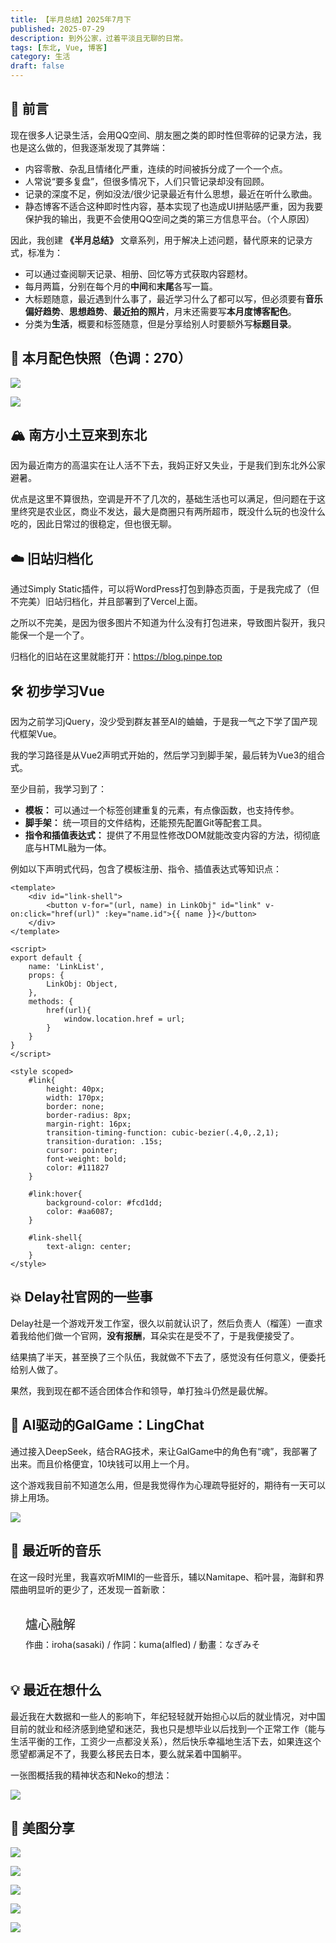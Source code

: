 ```yaml
---
title: 【半月总结】2025年7月下
published: 2025-07-29
description: 到外公家，过着平淡且无聊的日常。
tags: [东北, Vue, 博客]
category: 生活
draft: false
---
```


<style>
    .lnk{
        background: var(--license-block-bg);
        margin: 0.5rem 0px;
        padding: 1.1rem 1.5rem;
        border-radius: var(--radius-large);
        transition-property: all;
        transition-timing-function: cubic-bezier(.4,0,.2,1);
        transition-duration: .15s;
        cursor: pointer;
    }
    .lnk:hover{
        background-color: var(--btn-regular-bg-hover);
    }
    .lnk:active{
        scale: .98;
        background-color: var(--btn-regular-bg-active);
    }
</style>

## 💬 前言

现在很多人记录生活，会用QQ空间、朋友圈之类的即时性但零碎的记录方法，我也是这么做的，但我逐渐发现了其弊端：

- 内容零散、杂乱且情绪化严重，连续的时间被拆分成了一个一个点。
- 人常说“要多复盘”，但很多情况下，人们只管记录却没有回顾。
- 记录的深度不足，例如没法/很少记录最近有什么思想，最近在听什么歌曲。
- 静态博客不适合这种即时性内容，基本实现了也造成UI拼贴感严重，因为我要保护我的输出，我更不会使用QQ空间之类的第三方信息平台。（个人原因）

因此，我创建 **《半月总结》** 文章系列，用于解决上述问题，替代原来的记录方式，标准为：

- 可以通过查阅聊天记录、相册、回忆等方式获取内容题材。
- 每月两篇，分别在每个月的**中间**和**末尾**各写一篇。
- 大标题随意，最近遇到什么事了，最近学习什么了都可以写，但必须要有**音乐偏好趋势**、**思想趋势**、**最近拍的照片**，月末还需要写**本月度博客配色**。
- 分类为**生活**，概要和标签随意，但是分享给别人时要额外写**标题目录**。

## 🎨 本月配色快照（色调：270）

![](color1.png)

![](color2.png)

## 🏔️ 南方小土豆来到东北

因为最近南方的高温实在让人活不下去，我妈正好又失业，于是我们到东北外公家避暑。

优点是这里不算很热，空调是开不了几次的，基础生活也可以满足，但问题在于这里终究是农业区，商业不发达，最大是商圈只有两所超市，既没什么玩的也没什么吃的，因此日常过的很稳定，但也很无聊。

## ☁️ 旧站归档化

通过Simply Static插件，可以将WordPress打包到静态页面，于是我完成了（但不完美）旧站归档化，并且部署到了Vercel上面。

之所以不完美，是因为很多图片不知道为什么没有打包进来，导致图片裂开，我只能保一个是一个了。

归档化的旧站在这里就能打开：<https://blog.pinpe.top>

## 🛠️ 初步学习Vue

因为之前学习jQuery，没少受到群友甚至AI的蛐蛐，于是我一气之下学了国产现代框架Vue。

我的学习路径是从Vue2声明式开始的，然后学习到脚手架，最后转为Vue3的组合式。

至少目前，我学习到了：
- **模板：** 可以通过一个标签创建重复的元素，有点像函数，也支持传参。
- **脚手架：** 统一项目的文件结构，还能预先配置Git等配套工具。
- **指令和插值表达式：** 提供了不用显性修改DOM就能改变内容的方法，彻彻底底与HTML融为一体。

例如以下声明式代码，包含了模板注册、指令、插值表达式等知识点：

```vue
<template>
    <div id="link-shell">
        <button v-for="(url, name) in LinkObj" id="link" v-on:click="href(url)" :key="name.id">{{ name }}</button>
    </div>
</template>

<script>
export default {
    name: 'LinkList',
    props: {
        LinkObj: Object,
    },
    methods: {
        href(url){
            window.location.href = url;
        }
    }
}
</script>

<style scoped>
    #link{
        height: 40px;
        width: 170px;
        border: none;
        border-radius: 8px;
        margin-right: 16px;
        transition-timing-function: cubic-bezier(.4,0,.2,1);
        transition-duration: .15s;
        cursor: pointer;
        font-weight: bold;
        color: #111827
    }

    #link:hover{
        background-color: #fcd1dd;
        color: #aa6087;
    }

    #link-shell{
        text-align: center;
    }
</style>
```

## 💥 Delay社官网的一些事

Delay社是一个游戏开发工作室，很久以前就认识了，然后负责人（榴莲）一直求着我给他们做一个官网，**没有报酬**，耳朵实在是受不了，于是我便接受了。

结果搞了半天，甚至换了三个队伍，我就做不下去了，感觉没有任何意义，便委托给别人做了。

果然，我到现在都不适合团体合作和领导，单打独斗仍然是最优解。

## 🤖 AI驱动的GalGame：LingChat

通过接入DeepSeek，结合RAG技术，来让GalGame中的角色有“魂”，我部署了出来。而且价格便宜，10块钱可以用上一个月。

这个游戏我目前不知道怎么用，但是我觉得作为心理疏导挺好的，期待有一天可以排上用场。

![](lingchat.png)

## 🎵 最近听的音乐

在这一段时光里，我喜欢听MIMI的一些音乐，辅以Namitape、稻叶昙，海鲜和界隈曲明显听的更少了，还发现一首新歌：

<div class="lnk" onclick="window.open('https://www.bilibili.com/video/BV1Ax411m7uX', '_blank');">
    <div class="gc-titlebar" style="display: flex;align-items: center;justify-content: space-between;margin-bottom: .5rem;color: var(--tw-prose-headings);font-size: 1.25rem;font-weight: 500;">爐心融解</div>
    <div>作曲：iroha(sasaki) / 作詞：kuma(alfled) / 動畫：なぎみそ</div>
</div>

## 💡 最近在想什么

最近我在大数据和一些人的影响下，年纪轻轻就开始担心以后的就业情况，对中国目前的就业和经济感到绝望和迷茫，我也只是想毕业以后找到一个正常工作（能与生活平衡的工作，工资少一点都没关系），然后快乐幸福地生活下去，如果连这个愿望都满足不了，我要么移民去日本，要么就呆着中国躺平。

一张图概括我的精神状态和Neko的想法：

![](meme.png)

## 📸 美图分享

![](1.jpg)

![](2.jpg)

![](3.jpg)

![](4.jpg)

![](5.jpg)